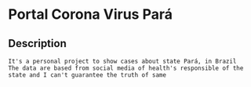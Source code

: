 # Portal Corona Virus Pará

## Description
```
It's a personal project to show cases about state Pará, in Brazil
The data are based from social media of health's responsible of the state and I can't guarantee the truth of same
```
